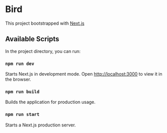 # Bird

This project bootstrapped with [Next.js](https://github.com/zeit/next.js/)

## Available Scripts

In the project directory, you can run:

### `npm run dev`

Starts Next.js in development mode.
Open [http://localhost:3000](http://localhost:3000) to view it in the browser.

### `npm run build`

Builds the application for production usage.

### `npm run start`

Starts a Next.js production server.

